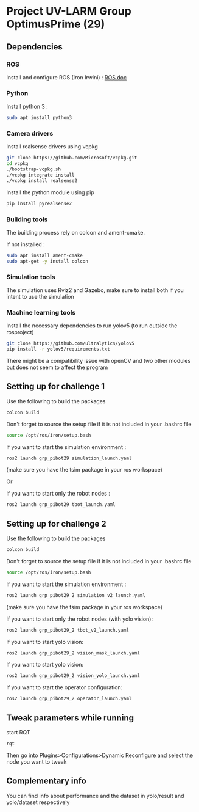 # Project UV-LARM Group OptimusPrime (29)

## Dependencies

### ROS

Install and configure ROS (Iron Irwini) : [ROS doc](https://docs.ros.org/en/iron/Tutorials/Beginner-CLI-Tools/Configuring-ROS2-Environment.html)

### Python

Install python 3 : 
```bash
sudo apt install python3
```

### Camera drivers

Install realsense drivers using vcpkg
```bash
git clone https://github.com/Microsoft/vcpkg.git
cd vcpkg
./bootstrap-vcpkg.sh
./vcpkg integrate install
./vcpkg install realsense2
```

Install the python module using pip
```bash
pip install pyrealsense2
```

### Building tools

The building process rely on colcon and ament-cmake.

If not installed :
```bash
sudo apt install ament-cmake
sudo apt-get -y install colcon
```

### Simulation tools

The simulation uses Rviz2 and Gazebo, make sure to install both if you intent to use the simulation

### Machine learning tools

Install the necessary dependencies to run yolov5 (to run outside the rosproject)
```bash
git clone https://github.com/ultralytics/yolov5
pip install -r yolov5/requirements.txt
```
There might be a compatibility issue with openCV and two other modules but does not seem to affect the program

## Setting up for challenge 1

Use the following to build the packages
```bash
colcon build
```

Don't forget to source the setup file if it is not included in your .bashrc file
```bash
source /opt/ros/iron/setup.bash
```

If you want to start the simulation environment :
```bash
ros2 launch grp_pibot29 simulation_launch.yaml
```
(make sure you have the tsim package in your ros workspace)

Or

If you want to start only the robot nodes :
```bash
ros2 launch grp_pibot29 tbot_launch.yaml
```

## Setting up for challenge 2

Use the following to build the packages
```bash
colcon build
```

Don't forget to source the setup file if it is not included in your .bashrc file
```bash
source /opt/ros/iron/setup.bash
```

If you want to start the simulation environment :
```bash
ros2 launch grp_pibot29_2 simulation_v2_launch.yaml
```
(make sure you have the tsim package in your ros workspace)

If you want to start only the robot nodes (with yolo vision):
```bash
ros2 launch grp_pibot29_2 tbot_v2_launch.yaml
```

If you want to start yolo vision:
```bash
ros2 launch grp_pibot29_2 vision_mask_launch.yaml
```

If you want to start yolo vision:
```bash
ros2 launch grp_pibot29_2 vision_yolo_launch.yaml
```

If you want to start the operator configuration:
```bash
ros2 launch grp_pibot29_2 operator_launch.yaml
```

## Tweak parameters while running

start RQT
```bash
rqt
```

Then go into Plugins>Configurations>Dynamic Reconfigure and select the node you want to tweak

## Complementary info

You can find info about performance and the dataset in yolo/result and yolo/dataset respectively